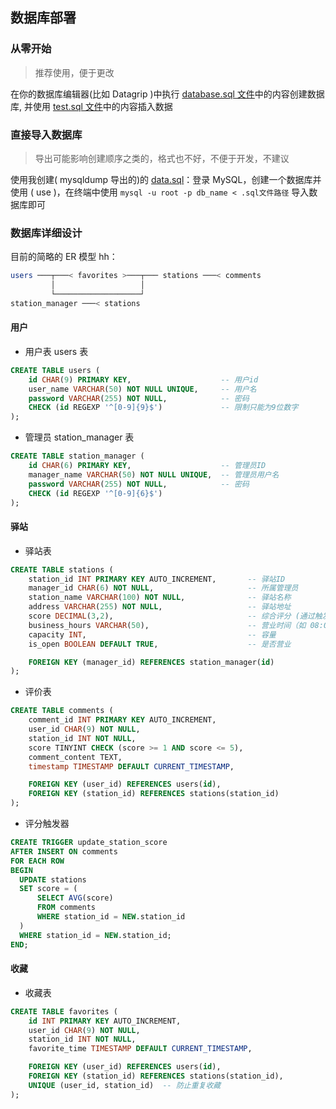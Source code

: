 ## 数据库部署

### 从零开始

> 推荐使用，便于更改

在你的数据库编辑器(比如 Datagrip )中执行 [database.sql 文件](./data/database.sql)中的内容创建数据库, 并使用 [test.sql 文件](./data/test.sql)中的内容插入数据

### 直接导入数据库

> 导出可能影响创建顺序之类的，格式也不好，不便于开发，不建议

使用我创建( mysqldump 导出的)的 [data.sql](./data/data.sql)：登录 MySQL，创建一个数据库并使用 ( use )，在终端中使用 `mysql -u root -p db_name < .sql文件路径` 导入数据库即可

### 数据库详细设计

目前的简略的 ER 模型 hh：

```bash
users ───┬───< favorites >───┬─── stations ───< comments
         │                   │
         └───────────────────┘
station_manager ───< stations
```

#### 用户

+ 用户表 users 表

```sql
CREATE TABLE users (
    id CHAR(9) PRIMARY KEY,                    -- 用户id
    user_name VARCHAR(50) NOT NULL UNIQUE,     -- 用户名
    password VARCHAR(255) NOT NULL,            -- 密码
    CHECK (id REGEXP '^[0-9]{9}$')             -- 限制只能为9位数字
);
```

+ 管理员 station_manager 表

```sql
CREATE TABLE station_manager (
    id CHAR(6) PRIMARY KEY,                    -- 管理员ID
    manager_name VARCHAR(50) NOT NULL UNIQUE,  -- 管理员用户名
    password VARCHAR(255) NOT NULL,            -- 密码
    CHECK (id REGEXP '^[0-9]{6}$')
);
```

#### 驿站

+ 驿站表

```sql
CREATE TABLE stations (
    station_id INT PRIMARY KEY AUTO_INCREMENT,       -- 驿站ID
    manager_id CHAR(6) NOT NULL,                     -- 所属管理员
    station_name VARCHAR(100) NOT NULL,              -- 驿站名称
    address VARCHAR(255) NOT NULL,                   -- 驿站地址
    score DECIMAL(3,2),                              -- 综合评分 (通过触发器维护)
    business_hours VARCHAR(50),                      -- 营业时间（如 08:00-22:00）
    capacity INT,                                    -- 容量
    is_open BOOLEAN DEFAULT TRUE,                    -- 是否营业

    FOREIGN KEY (manager_id) REFERENCES station_manager(id)
);
```

+ 评价表

```sql
CREATE TABLE comments (
    comment_id INT PRIMARY KEY AUTO_INCREMENT,
    user_id CHAR(9) NOT NULL,
    station_id INT NOT NULL,
    score TINYINT CHECK (score >= 1 AND score <= 5),
    comment_content TEXT,
    timestamp TIMESTAMP DEFAULT CURRENT_TIMESTAMP,

    FOREIGN KEY (user_id) REFERENCES users(id),
    FOREIGN KEY (station_id) REFERENCES stations(station_id)
);
```

+ 评分触发器

```sql
CREATE TRIGGER update_station_score
AFTER INSERT ON comments
FOR EACH ROW
BEGIN
  UPDATE stations
  SET score = (
      SELECT AVG(score)
      FROM comments
      WHERE station_id = NEW.station_id
  )
  WHERE station_id = NEW.station_id;
END;
```

#### 收藏

+ 收藏表

```sql
CREATE TABLE favorites (
    id INT PRIMARY KEY AUTO_INCREMENT,
    user_id CHAR(9) NOT NULL,
    station_id INT NOT NULL,
    favorite_time TIMESTAMP DEFAULT CURRENT_TIMESTAMP,

    FOREIGN KEY (user_id) REFERENCES users(id),
    FOREIGN KEY (station_id) REFERENCES stations(station_id),
    UNIQUE (user_id, station_id)  -- 防止重复收藏
);
```





